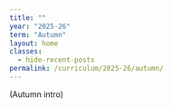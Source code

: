 ```yaml
---
title: ""
year: "2025-26"
term: "Autumn"
layout: home
classes:
  - hide-recent-posts
permalink: /curriculum/2025-26/autumn/
---
```

(Autumn intro)

